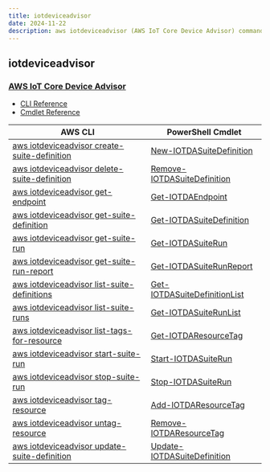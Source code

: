 ```yaml
---
title: iotdeviceadvisor
date: 2024-11-22
description: aws iotdeviceadvisor (AWS IoT Core Device Advisor) command/cmdlet list.
---
```


## iotdeviceadvisor

### [AWS IoT Core Device Advisor](https://aws.amazon.com/iot/)

* [CLI Reference](https://awscli.amazonaws.com/v2/documentation/api/latest/reference/iotdeviceadvisor/index.html)
* [Cmdlet Reference](https://docs.aws.amazon.com/powershell/latest/reference/items/IoTDeviceAdvisor_cmdlets.html)

|AWS CLI|PowerShell Cmdlet|
|----|----|
|[aws iotdeviceadvisor create-suite-definition](https://awscli.amazonaws.com/v2/documentation/api/latest/reference/iotdeviceadvisor/create-suite-definition.html)|[New-IOTDASuiteDefinition](https://docs.aws.amazon.com/powershell/latest/reference/items/New-IOTDASuiteDefinition.html)|
|[aws iotdeviceadvisor delete-suite-definition](https://awscli.amazonaws.com/v2/documentation/api/latest/reference/iotdeviceadvisor/delete-suite-definition.html)|[Remove-IOTDASuiteDefinition](https://docs.aws.amazon.com/powershell/latest/reference/items/Remove-IOTDASuiteDefinition.html)|
|[aws iotdeviceadvisor get-endpoint](https://awscli.amazonaws.com/v2/documentation/api/latest/reference/iotdeviceadvisor/get-endpoint.html)|[Get-IOTDAEndpoint](https://docs.aws.amazon.com/powershell/latest/reference/items/Get-IOTDAEndpoint.html)|
|[aws iotdeviceadvisor get-suite-definition](https://awscli.amazonaws.com/v2/documentation/api/latest/reference/iotdeviceadvisor/get-suite-definition.html)|[Get-IOTDASuiteDefinition](https://docs.aws.amazon.com/powershell/latest/reference/items/Get-IOTDASuiteDefinition.html)|
|[aws iotdeviceadvisor get-suite-run](https://awscli.amazonaws.com/v2/documentation/api/latest/reference/iotdeviceadvisor/get-suite-run.html)|[Get-IOTDASuiteRun](https://docs.aws.amazon.com/powershell/latest/reference/items/Get-IOTDASuiteRun.html)|
|[aws iotdeviceadvisor get-suite-run-report](https://awscli.amazonaws.com/v2/documentation/api/latest/reference/iotdeviceadvisor/get-suite-run-report.html)|[Get-IOTDASuiteRunReport](https://docs.aws.amazon.com/powershell/latest/reference/items/Get-IOTDASuiteRunReport.html)|
|[aws iotdeviceadvisor list-suite-definitions](https://awscli.amazonaws.com/v2/documentation/api/latest/reference/iotdeviceadvisor/list-suite-definitions.html)|[Get-IOTDASuiteDefinitionList](https://docs.aws.amazon.com/powershell/latest/reference/items/Get-IOTDASuiteDefinitionList.html)|
|[aws iotdeviceadvisor list-suite-runs](https://awscli.amazonaws.com/v2/documentation/api/latest/reference/iotdeviceadvisor/list-suite-runs.html)|[Get-IOTDASuiteRunList](https://docs.aws.amazon.com/powershell/latest/reference/items/Get-IOTDASuiteRunList.html)|
|[aws iotdeviceadvisor list-tags-for-resource](https://awscli.amazonaws.com/v2/documentation/api/latest/reference/iotdeviceadvisor/list-tags-for-resource.html)|[Get-IOTDAResourceTag](https://docs.aws.amazon.com/powershell/latest/reference/items/Get-IOTDAResourceTag.html)|
|[aws iotdeviceadvisor start-suite-run](https://awscli.amazonaws.com/v2/documentation/api/latest/reference/iotdeviceadvisor/start-suite-run.html)|[Start-IOTDASuiteRun](https://docs.aws.amazon.com/powershell/latest/reference/items/Start-IOTDASuiteRun.html)|
|[aws iotdeviceadvisor stop-suite-run](https://awscli.amazonaws.com/v2/documentation/api/latest/reference/iotdeviceadvisor/stop-suite-run.html)|[Stop-IOTDASuiteRun](https://docs.aws.amazon.com/powershell/latest/reference/items/Stop-IOTDASuiteRun.html)|
|[aws iotdeviceadvisor tag-resource](https://awscli.amazonaws.com/v2/documentation/api/latest/reference/iotdeviceadvisor/tag-resource.html)|[Add-IOTDAResourceTag](https://docs.aws.amazon.com/powershell/latest/reference/items/Add-IOTDAResourceTag.html)|
|[aws iotdeviceadvisor untag-resource](https://awscli.amazonaws.com/v2/documentation/api/latest/reference/iotdeviceadvisor/untag-resource.html)|[Remove-IOTDAResourceTag](https://docs.aws.amazon.com/powershell/latest/reference/items/Remove-IOTDAResourceTag.html)|
|[aws iotdeviceadvisor update-suite-definition](https://awscli.amazonaws.com/v2/documentation/api/latest/reference/iotdeviceadvisor/update-suite-definition.html)|[Update-IOTDASuiteDefinition](https://docs.aws.amazon.com/powershell/latest/reference/items/Update-IOTDASuiteDefinition.html)|

